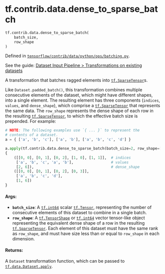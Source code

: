 <div itemscope itemtype="http://developers.google.com/ReferenceObject">
<meta itemprop="name" content="tf.contrib.data.dense_to_sparse_batch" />
</div>

# tf.contrib.data.dense_to_sparse_batch

``` python
tf.contrib.data.dense_to_sparse_batch(
    batch_size,
    row_shape
)
```



Defined in [`tensorflow/contrib/data/python/ops/batching.py`](https://www.tensorflow.org/code/tensorflow/contrib/data/python/ops/batching.py).

See the guide: [Dataset Input Pipeline > Transformations on existing datasets](../../../../../api_guides/python/input_dataset.md#Transformations_on_existing_datasets)

A transformation that batches ragged elements into <a href="../../../tf/SparseTensor.md"><code>tf.SparseTensor</code></a>s.

Like `Dataset.padded_batch()`, this transformation combines multiple
consecutive elements of the dataset, which might have different
shapes, into a single element. The resulting element has three
components (`indices`, `values`, and `dense_shape`), which
comprise a <a href="../../../tf/SparseTensor.md"><code>tf.SparseTensor</code></a> that represents the same data. The
`row_shape` represents the dense shape of each row in the
resulting <a href="../../../tf/SparseTensor.md"><code>tf.SparseTensor</code></a>, to which the effective batch size is
prepended. For example:

```python
# NOTE: The following examples use `{ ... }` to represent the
# contents of a dataset.
a = { ['a', 'b', 'c'], ['a', 'b'], ['a', 'b', 'c', 'd'] }

a.apply(tf.contrib.data.dense_to_sparse_batch(batch_size=2, row_shape=[6])) ==
{
    ([[0, 0], [0, 1], [0, 2], [1, 0], [1, 1]],  # indices
     ['a', 'b', 'c', 'a', 'b'],                 # values
     [2, 6]),                                   # dense_shape
    ([[0, 0], [0, 1], [0, 2], [0, 3]],
     ['a', 'b', 'c', 'd'],
     [1, 6])
}
```

#### Args:

* <b>`batch_size`</b>: A <a href="../../../tf/int64.md"><code>tf.int64</code></a> scalar <a href="../../../tf/Tensor.md"><code>tf.Tensor</code></a>, representing the
    number of consecutive elements of this dataset to combine in a
    single batch.
* <b>`row_shape`</b>: A <a href="../../../tf/TensorShape.md"><code>tf.TensorShape</code></a> or <a href="../../../tf/int64.md"><code>tf.int64</code></a> vector tensor-like
    object representing the equivalent dense shape of a row in the
    resulting <a href="../../../tf/SparseTensor.md"><code>tf.SparseTensor</code></a>. Each element of this dataset must
    have the same rank as `row_shape`, and must have size less
    than or equal to `row_shape` in each dimension.


#### Returns:

A `Dataset` transformation function, which can be passed to
<a href="../../../tf/data/Dataset.md#apply"><code>tf.data.Dataset.apply</code></a>.